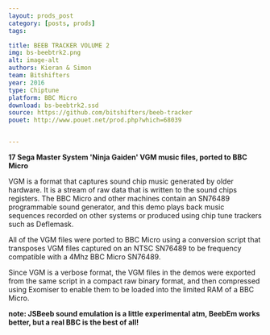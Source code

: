 ```yaml
---
layout: prods_post
category: [posts, prods]
tags: 

title: BEEB TRACKER VOLUME 2
img: bs-beebtrk2.png
alt: image-alt
authors: Kieran & Simon
team: Bitshifters
year: 2016
type: Chiptune
platform: BBC Micro
download: bs-beebtrk2.ssd
source: https://github.com/bitshifters/beeb-tracker
pouet: http://www.pouet.net/prod.php?which=68039


---
```


**17 Sega Master System 'Ninja Gaiden' VGM music files, ported to BBC Micro**

VGM is a format that captures sound chip music generated by older hardware. It is a stream of raw data that is written to the sound chips registers. The BBC Micro and other machines contain an SN76489 programmable sound generator, and this demo plays back music sequences recorded on other systems or produced using chip tune trackers such as Deflemask.

All of the VGM files were ported to BBC Micro using a conversion script that transposes VGM files captured on an NTSC SN76489 to be frequency compatible with a 4Mhz BBC Micro SN76489.

Since VGM is a verbose format, the VGM files in the demos were exported from the same script in a compact raw binary format, and then compressed using Exomiser to enable them to be loaded into the limited RAM of a BBC Micro.

**note: JSBeeb sound emulation is a little experimental atm, BeebEm works better, but a real BBC is the best of all!**
